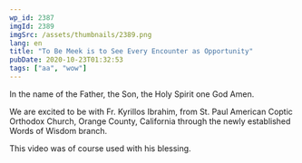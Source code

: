 ```yaml
---
wp_id: 2387
imgId: 2389
imgSrc: /assets/thumbnails/2389.png
lang: en
title: "To Be Meek is to See Every Encounter as Opportunity"
pubDate: 2020-10-23T01:32:53
tags: ["aa", "wow"]
---
```

<!-- page: 6 -->

<p>In the name of the Father, the Son, the Holy Spirit one God Amen.</p>
<p>We are excited to be with Fr. Kyrillos Ibrahim, from St. Paul American Coptic Orthodox Church, Orange County, California through the newly established Words of Wisdom branch.</p>
<p>This video was of course used with his blessing.</p>
<p>&nbsp;</p>
